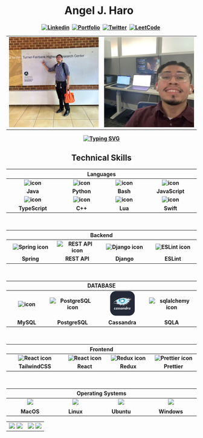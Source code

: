 <!-- START -->
<h1 align="center"><b> Angel J. Haro 
<img src="https://docs.google.com/uc?export=download&id=1JqFc6WL-cTtJBQgW9tusQAZhQ3H9hGae" alt="" height="25" >
<img src="https://docs.google.com/uc?export=download&id=1HsBpakQVutfOmxBcPbGpKdo_oGEoKJZT" alt="" height="35" >
</h1>
<!-- START  -->
<div align="center">
<a href="https://www.linkedin.com/in/aharoJ/"><img src="https://img.shields.io/badge/LinkedIn-000000?style=for-the-badge&logo=linkedin&logoColor=blue" alt="Linkedin" /></a>&nbsp;
<a href="https://aharoj.io"><img src="https://img.shields.io/badge/Portfolio-%23333333.svg?style=for-the-badge&logo=firefox&logoColor=pink" alt="Portfolio" /></a>&nbsp;
<a href="https://twitter.com/aharoJ"><img src="https://img.shields.io/badge/Twitter-000000?style=for-the-badge&logo=twitter&logoColor=blue" alt="Twitter" /></a>&nbsp;
<a href="https://leetcode.com/aharoJ/"><img src="https://img.shields.io/badge/LeetCode-000000?style=for-the-badge&logo=LeetCode&logoColor=#d16c06" alt="LeetCode" /></a>&nbsp;
</div>  

<!-- # ~~~~~~~~~~~~~~~~~~~~~~~~~~~~~     .................................       ~~~~~~~~~~~~~~~~~~~~~~~~~~~~~~ # -->
<!-- START -->
<table>
  <tr>
    <td valign="top" width="50%">
      <img src="z/tfhrc_selfie.png" alt="Image 1 Description" />
    </td>
    <td valign="top" width="50%">
      <img src="z/workflow_selfie.png" alt="Image 2 Description" />
    </td>
  </tr>
</table>


<!-- # ~~~~~~~~~~~~~~~~~~~~~~~~~~~~~     .................................       ~~~~~~~~~~~~~~~~~~~~~~~~~~~~~~ # -->

<p align="center">
  <a href="https://git.io/typing-svg">
    <img src="https://readme-typing-svg.demolab.com?font=Fira+Code&weight=100&size=16&duration=4000&pause=1000&random=false&width=440&height=56&lines=Angel+J.+Haro%3A+Dedicated+Software+Engineer.;Backend%3A+Java%2C+Python%2C++C%2B%2B;Frontend%3A+JavaScript%2C+TypeScript%2C+HTML%26CSS;Frameworks%3A+Spring+Boot%2C+Django%2C+ReactJs;Check+out+my+portfolio+at+aharoj.io" alt="Typing SVG" />
  </a>
</p>




<h2 align="center"> <a> Technical Skills </a> </h2>
<div align="center">
<!-- # ~~~~~~~~~~~~~~~~~~~~~~~~~~~~~     .................................       ~~~~~~~~~~~~~~~~~~~~~~~~~~~~~~ # -->
<table>
  <thead>
    <tr>
      <th colspan="4">Languages</th>
    </tr>
  </thead>
  <tbody>
    <tr>
      <td align="center" width="333">  
        <img src="https://techstack-generator.vercel.app/java-icon.svg" alt="icon" width="65" height="65" />
      </td>
      <td align="center" width="333">  
        <img src="https://techstack-generator.vercel.app/python-icon.svg" alt="icon" width="65" height="65" /> 
      </td>
      <td align="center" width="333">  
        <img src="https://cdn.jsdelivr.net/gh/devicons/devicon/icons/bash/bash-original.svg" alt="icon" width="65" height="65" />
      </td>
      <td align="center" width="333"> 
        <img src="https://techstack-generator.vercel.app/js-icon.svg" alt="icon" width="65" height="65" /> 
      </td>
    </tr>
    <tr> 
      <td align="center" width="333">Java</td>
      <td align="center" width="333">Python</td>
      <td align="center" width="333">Bash</td>
      <td align="center" width="333">JavaScript</td>
    </tr>
    <tr>
      <td align="center" width="333"> 
        <img src="https://techstack-generator.vercel.app/ts-icon.svg" alt="icon" width="65" height="65" /> 
      </td>
      <td align="center" width="333"> 
        <img src="https://techstack-generator.vercel.app/cpp-icon.svg" alt="icon" width="65" height="65" />
      </td>
      <td align="center" width="333"> 
        <img src="https://cdn.jsdelivr.net/gh/devicons/devicon/icons/lua/lua-original.svg" alt="icon" width="65" height="65" />
      </td>
      <td align="center" width="333"> 
        <img src="https://techstack-generator.vercel.app/swift-icon.svg" alt="icon" width="65" height="65" />
      </td>
    </tr>
    <tr> 
      <td align="center" width="333">TypeScript</td>
      <td align="center" width="333">C++</td>
      <td align="center" width="333">Lua</td>
      <td align="center" width="333">Swift</td>
    </tr>
  </tbody>
</table>
<br/>
<!-- # ~~~~~~~~~~~~~~~~~~~~~~~~~~~~~     .................................       ~~~~~~~~~~~~~~~~~~~~~~~~~~~~~~ # -->

<!-- # ~~~~~~~~~~~~~~~~~~~~~~~~~~~~~     .................................       ~~~~~~~~~~~~~~~~~~~~~~~~~~~~~~ # -->
<table>
  <thead>
    <tr>
      <th colspan="4">Backend</th>
    </tr>
  </thead>
  <tbody>
    <tr>
      <td align="center" width="333">  
        <img src="https://cdn.jsdelivr.net/gh/devicons/devicon/icons/spring/spring-original.svg" alt="Spring icon" width="65" height="65" />          
      </td>
      <td align="center" width="333">  
        <img src="https://techstack-generator.vercel.app/restapi-icon.svg" alt="REST API icon" width="65" height="65" /> 
      </td>
      <td align="center" width="333">  
        <img src="https://techstack-generator.vercel.app/django-icon.svg" alt="Django icon" width="65" height="65" /> 
      </td>
      <td align="center" width="333">  
        <img src="https://techstack-generator.vercel.app/eslint-icon.svg" alt="ESLint icon" width="65" height="65" />
      </td>
    </tr>
    <tr>
      <td align="center" width="333">Spring</td>
      <td align="center" width="333">REST API</td>
      <td align="center" width="333">Django</td>
      <td align="center" width="333">ESLint</td>
    </tr>
  </tbody>
</Table>
<br/>
  
<Table>
  <thead>
    <tr>
      <th colspan="4">DATABASE</th>
    </tr>
  </thead>
  <tbody>
    <tr>
      <td align="center" width="333">  
        <img src="https://techstack-generator.vercel.app/mysql-icon.svg" alt="icon" width="65" height="65" />
      </td>
      <td align="center" width="333">  
        <img src="https://cdn.jsdelivr.net/gh/devicons/devicon/icons/postgresql/postgresql-plain.svg"  alt="PostgreSQL icon" width="65" height="65" /> 
      </td>
      <td align="center" width="333">  
        <img src="https://github.com/tandpfun/skill-icons/blob/main/icons/Cassandra-Dark.svg" alt="Cassandra icon" width="65" height="65" /> 
      </td>
      <td align="center" width="333">  
        <img src="https://cdn.jsdelivr.net/gh/devicons/devicon/icons/sqlalchemy/sqlalchemy-original.svg" alt="sqlalchemy icon" width="65" height="65" /> 
      </td>
    </tr>
    <tr>
      <td align="center" width="333">MySQL</td>
      <td align="center" width="333">PostgreSQL</td>
      <td align="center" width="333">Cassandra</td>
      <td align="center" width="333">SQLA</td>
    </tr>
  </tbody>
</Table>
<br/>

<Table>
  <thead>
    <tr>
      <th colspan="4">Frontend</th>
    </tr>
  </thead>
  <tbody>
    <tr>
      <td align="center" width="333">  
        <img src="https://cdn.jsdelivr.net/gh/devicons/devicon/icons/tailwindcss/tailwindcss-plain.svg"  alt="React icon" width="65" height="65" />
      </td>
      <td align="center" width="333">  
        <img src="https://techstack-generator.vercel.app/react-icon.svg" alt="React icon" width="65" height="65" />
      </td>
      <td align="center" width="333">  
        <img src="https://techstack-generator.vercel.app/redux-icon.svg" alt="Redux icon" width="65" height="65" /> 
      </td>
      <td align="center" width="333">  
        <img src="https://techstack-generator.vercel.app/prettier-icon.svg" alt="Prettier icon" width="65" height="65" /> 
      </td>
    </tr>
    <tr>
      <td align="center" width="333">TailwindCSS</td>
      <td align="center" width="333">React</td>
      <td align="center" width="333">Redux</td>
      <td align="center" width="333">Prettier</td>
    </tr>
  </tbody>
</table>
<br/>
<!-- # ~~~~~~~~~~~~~~~~~~~~~~~~~~~~~     .................................       ~~~~~~~~~~~~~~~~~~~~~~~~~~~~~~ # -->

<!-- # ~~~~~~~~~~~~~~~~~~~~~~~~~~~~~     .................................       ~~~~~~~~~~~~~~~~~~~~~~~~~~~~~~ # -->
<table>
  <thead>
    <tr>
      <th colspan="4">Operating Systems</th>
    </tr>
  </thead>
  <tr>
    <td align="center" width=333>  
      <img height=60 src="https://cdn.jsdelivr.net/gh/devicons/devicon/icons/apple/apple-original.svg" />
    </td>
    <td align="center" width=333> 
      <img height=60 src="https://cdn.jsdelivr.net/gh/devicons/devicon/icons/linux/linux-original.svg"/> 
    </td>
    <td align="center" width=333> 
      <img height=60 src="https://cdn.jsdelivr.net/gh/devicons/devicon/icons/ubuntu/ubuntu-plain.svg"/> 
    </td>
    <td align="center" width=333>
      <img height=60 src="https://cdn.jsdelivr.net/gh/devicons/devicon/icons/windows8/windows8-original.svg"/> 
    </td>
  <tr> 
    <td align="center" width=333>MacOS</td>
    <td align="center" width=333>Linux</td>
    <td align="center" width=333>Ubuntu</td>
    <td align="center" width=333>Windows</td>
  </tr>
</table>
<!-- # ~~~~~~~~~~~~~~~~~~~~~~~~~~~~~     .................................       ~~~~~~~~~~~~~~~~~~~~~~~~~~~~~~ # -->
</div>



















<!-- START  -->
<div align="center">
<table><tr><td valign="top" width="50%">
<img src="https://github-readme-stats.vercel.app/api/top-langs/?username=aharoJ&layout=donut&theme=dracula" width="400" />
<img width="400" src="https://github-readme-activity-graph.vercel.app/graph?username=aharoJ&theme=rogue"/>
<!-- MID -->
</td><td valign="top" width="50%">
<img width="400" src="https://github-readme-stats.vercel.app/api?username=aharoJ&show_icons=true&theme=dracula" />
<img width="400" src="https://github-readme-streak-stats.herokuapp.com/?user=aharoJ&theme=dracula" />
</div>
<!-- END  -->